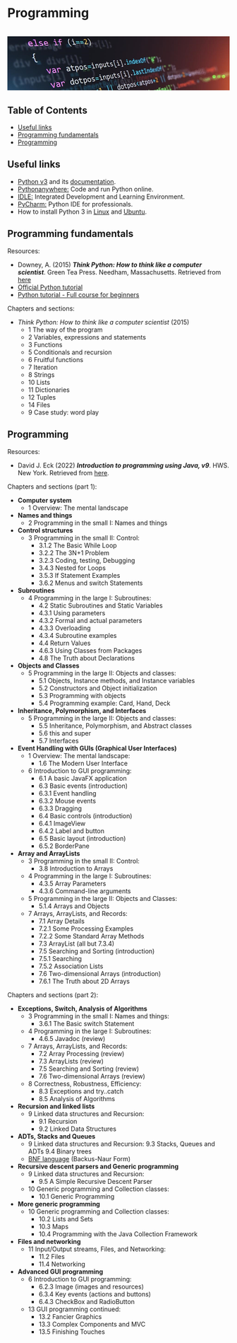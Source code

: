 # Programming

<br>![code image](https://raw.githubusercontent.com/AnselmoGPP/Learn_Computer_Science/master/resources/code.jpg)

## Table of Contents

+ [Useful links](#useful-links)
+ [Programming fundamentals](#programming-fundamentals)
+ [Programming](#programming)

## Useful links

- [Python v3](https://www.python.org/downloads/) and its [documentation](https://docs.python.org/3/).
- [Pythonanywhere:](https://www.pythonanywhere.com/) Code and run Python online.
- [IDLE:](https://realpython.com/python-idle/#what-is-python-idle) Integrated Development and Learning Environment.
- [PyCharm:](https://www.jetbrains.com/es-es/pycharm/) Python IDE for professionals.
- How to install Python 3 in [Linux](https://docs.python-guide.org/starting/install3/linux/) and [Ubuntu](https://ubuntuhandbook.org/index.php/2017/07/install-python-3-6-1-in-ubuntu-16-04-lts/).

## Programming fundamentals

Resources:

- Downey, A. (2015) _**Think Python: How to think like a computer scientist**_. Green Tea Press. Needham, Massachusetts. Retrieved from [here](https://greenteapress.com/thinkpython2/html/index.html)
- [Official Python tutorial](https://docs.python.org/3.10/tutorial/index.html)
- [Python tutorial - Full course for beginners](https://www.youtube.com/watch?v=_uQrJ0TkZlc)

Chapters and sections:

- _Think Python: How to think like a computer scientist_ (2015)
  - 1 The way of the program
  - 2 Variables, expressions and statements
  - 3 Functions
  - 5 Conditionals and recursion
  - 6 Fruitful functions
  - 7 Iteration
  - 8 Strings
  - 10 Lists
  - 11 Dictionaries
  - 12 Tuples
  - 14 Files
  - 9 Case study: word play

## Programming

Resources:

- David J. Eck (2022) _**Introduction to programming using Java, v9**_. HWS. New York. Retrieved from [here](https://math.hws.edu/javanotes/).

Chapters and sections (part 1):

- **Computer system**
  - 1 Overview: The mental landscape
- **Names and things**
  - 2 Programming in the small I: Names and things
- **Control structures**
  - 3 Programming in the small II: Control:
    - 3.1.2 The Basic While Loop
    - 3.2.2 The 3N+1 Problem
    - 3.2.3 Coding, testing, Debugging
    - 3.4.3 Nested for Loops
    - 3.5.3 If Statement Examples
    - 3.6.2 Menus and switch Statements
- **Subroutines**
  - 4 Programming in the large I: Subroutines:
    - 4.2 Static Subroutines and Static Variables
    - 4.3.1 Using parameters
    - 4.3.2 Formal and actual parameters
    - 4.3.3 Overloading
    - 4.3.4 Subroutine examples
    - 4.4 Return Values
    - 4.6.3 Using Classes from Packages
    - 4.8 The Truth about Declarations
- **Objects and Classes**
  - 5 Programming in the large II: Objects and classes:
    - 5.1 Objects, Instance methods, and Instance variables
    - 5.2 Constructors and Object initialization
    - 5.3 Programming with objects
    - 5.4 Programming example: Card, Hand, Deck
- **Inheritance, Polymorphism, and Interfaces**
  - 5 Programming in the large II: Objects and classes:
    - 5.5 Inheritance, Polymorphism, and Abstract classes
    - 5.6 this and super
    - 5.7 Interfaces
- **Event Handling with GUIs (Graphical User Interfaces)**
  - 1 Overview: The mental landscape:
    - 1.6 The Modern User Interface
  - 6 Introduction to GUI programming:
    - 6.1 A basic JavaFX application
    - 6.3 Basic events (introduction)
    - 6.3.1 Event handling
    - 6.3.2 Mouse events
    - 6.3.3 Dragging
    - 6.4 Basic controls (introduction)
    - 6.4.1 ImageView
    - 6.4.2 Label and button
    - 6.5 Basic layout (introduction)
    - 6.5.2 BorderPane
- **Array and ArrayLists**
  - 3 Programming in the small II: Control:
    - 3.8 Introduction to Arrays
  - 4 Programming in the large I: Subroutines:
    - 4.3.5 Array Parameters
    - 4.3.6 Command-line arguments
  - 5 Programming in the large II: Objects and Classes:
    - 5.1.4 Arrays and Objects
  - 7 Arrays, ArrayLists, and Records:
    - 7.1 Array Details
    - 7.2.1 Some Processing Examples
    - 7.2.2 Some Standard Array Methods
    - 7.3 ArrayList (all but 7.3.4)
    - 7.5 Searching and Sorting (introduction)
    - 7.5.1 Searching
    - 7.5.2 Association Lists
    - 7.6 Two-dimensional Arrays (introduction)
    - 7.6.1 The Truth about 2D Arrays

Chapters and sections (part 2):

- **Exceptions, Switch, Analysis of Algorithms**
  - 3 Programming in the small I: Names and things:
    - 3.6.1 The Basic switch Statement
  - 4 Programming in the large I: Subroutines:
    - 4.6.5 Javadoc (review)
  - 7 Arrays, ArrayLists, and Records:
    - 7.2 Array Processing (review)
    - 7.3 ArrayLists (review)
    - 7.5 Searching and Sorting (review)
    - 7.6 Two-dimensional Arrays (review)
  - 8 Correctness, Robustness, Efficiency:
    - 8.3 Exceptions and try..catch
    - 8.5 Analysis of Algorithms
- **Recursion and linked lists**
  - 9 Linked data structures and Recursion:
    - 9.1 Recursion
    - 9.2 Linked Data Structures
- **ADTs, Stacks and Queues**
  - 9 Linked data structures and Recursion:
        9.3 Stacks, Queues and ADTs
        9.4 Binary trees
  - [BNF language](https://matt.might.net/articles/grammars-bnf-ebnf/) (Backus-Naur Form)
- **Recursive descent parsers and Generic programming**
  - 9 Linked data structures and Recursion:
    - 9.5 A Simple Recursive Descent Parser
  - 10 Generic programming and Collection classes:
    - 10.1 Generic Programming
- **More generic programming**
  - 10 Generic programming and Collection classes:
    - 10.2 Lists and Sets
    - 10.3 Maps
    - 10.4 Programming with the Java Collection Framework
- **Files and networking**
  - 11 Input/Output streams, Files, and Networking:
    - 11.2 Files
    - 11.4 Networking
- **Advanced GUI programming**
  - 6 Introduction to GUI programming:
    - 6.2.3 Image (images and resources)
    - 6.3.4 Key events (actions and buttons)
    - 6.4.3 CheckBox and RadioButton
  - 13 GUI programming continued:
    - 13.2 Fancier Graphics
    - 13.3 Complex Components and MVC
    - 13.5 Finishing Touches